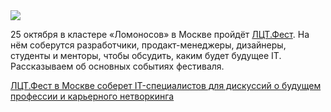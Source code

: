 <!--2025-10-17 14:10:07-->
<div class="yb">
  <div class="rss habr"><img src="https://habrastorage.org/getpro/habr/upload_files/13d/375/dc1/13d375dc12cdb7a64fed43cbdb5c9038.jpg" /><p>25 октября в кластере «Ломоносов» в Москве пройдёт <a href="https://u.habr.com/lct-fest2025" rel="noopener noreferrer nofollow">ЛЦТ.Фест</a>. На нём соберутся разработчики, продакт-менеджеры, дизайнеры, студенты и менторы, чтобы обсудить, каким будет будущее IT. Рассказываем об основных событиях фестиваля.</p> <a... <p class="titl"><a href="https://habr.com/ru/news/956122/?utm_source=habrahabr&utm_medium=rss&utm_campaign=956122">ЛЦТ.Фест в Москве соберет IT-специалистов для дискуссий о будущем профессии и карьерного нетворкинга</a></p></div>
</div>
